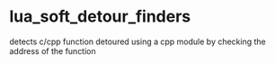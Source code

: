# lua_soft_detour_finders
detects c/cpp function detoured using a cpp module by checking the address of the function
